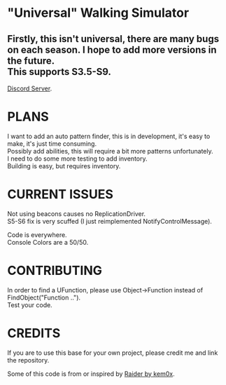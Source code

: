 # "Universal" Walking Simulator
## Firstly, this isn't universal, there are many bugs on each season. I hope to add more versions in the future. <br>This supports S3.5-S9.

<a href="https://discord.com/invite/42pXp7Wqtf">Discord Server</a>.

# PLANS

I want to add an auto pattern finder, this is in development, it's easy to make, it's just time consuming.<br>
Possibly add abilities, this will require a bit more patterns unfortunately.<br>
I need to do some more testing to add inventory.<br>
Building is easy, but requires inventory.<br>

# CURRENT ISSUES

Not using beacons causes no ReplicationDriver.<br>
S5-S6 fix is very scuffed (I just reimplemented NotifyControlMessage).<br>

Code is everywhere.<br>
Console Colors are a 50/50.<br>

# CONTRIBUTING

In order to find a UFunction, please use Object->Function instead of FindObject("Function ..").<br>
Test your code.<br>

# CREDITS

If you are to use this base for your own project, please credit me and link the repository.

Some of this code is from or inspired by <a href="https://github.com/kem0x/raider3.5">Raider by kem0x</a>.
